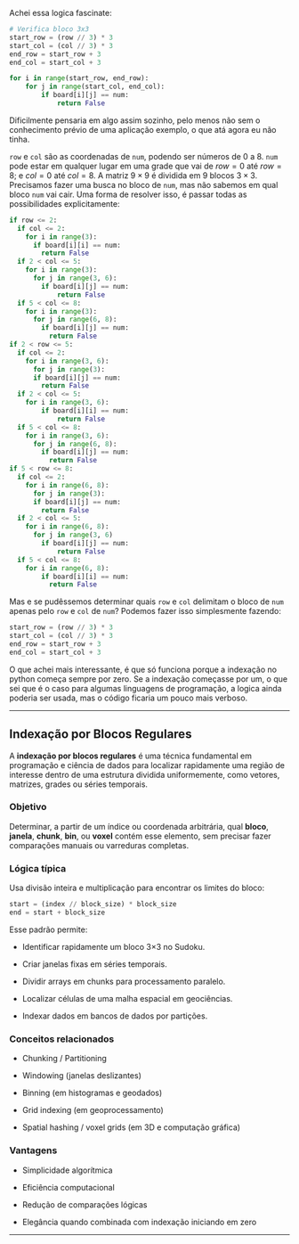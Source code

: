
Achei essa logica fascinate:
```python
# Verifica bloco 3x3
start_row = (row // 3) * 3
start_col = (col // 3) * 3
end_row = start_row + 3
end_col = start_col + 3

for i in range(start_row, end_row):
	for j in range(start_col, end_col):
		if board[i][j] == num:
			return False
```

Dificilmente pensaria em algo assim sozinho, pelo menos não sem o conhecimento prévio de uma aplicação  exemplo, o que atá agora eu não tinha. 

`row` e `col` são as coordenadas de `num`, podendo ser números de 0 a 8. `num` pode estar em qualquer lugar em uma grade que vai de $row = 0$ até $row = 8$; e $col = 0$ até $col = 8$. A matriz $9 \times 9$ é dividida em 9 blocos $3 \times 3$. Precisamos fazer uma busca no bloco de `num`, mas não sabemos em qual bloco `num` vai cair. Uma forma de resolver isso, é passar todas as possibilidades explicitamente:

```python
if row <= 2:
  if col <= 2:
    for i in range(3):
      if board[i][i] == num:
        return False
  if 2 < col <= 5:
    for i in range(3):
      for j in range(3, 6):
        if board[i][j] == num:
            return False
  if 5 < col <= 8:
    for i in range(3):
      for j in range(6, 8):
        if board[i][j] == num:
          return False
if 2 < row <= 5:
  if col <= 2:
    for i in range(3, 6):
      for j in range(3):
      if board[i][j] == num:
        return False
  if 2 < col <= 5:
    for i in range(3, 6):
        if board[i][i] == num:
            return False
  if 5 < col <= 8:
    for i in range(3, 6):
      for j in range(6, 8):
        if board[i][j] == num:
          return False
if 5 < row <= 8:
  if col <= 2:
    for i in range(6, 8):
      for j in range(3):
      if board[i][j] == num:
        return False
  if 2 < col <= 5:
    for i in range(6, 8):
      for j in range(3, 6)
        if board[i][j] == num:
            return False
  if 5 < col <= 8:
    for i in range(6, 8):
        if board[i][i] == num:
          return False
```

Mas e se pudêssemos determinar quais `row` e `col` delimitam o bloco de `num` apenas pelo `row` e `col` de `num`? Podemos fazer isso simplesmente fazendo:

```python
start_row = (row // 3) * 3
start_col = (col // 3) * 3
end_row = start_row + 3
end_col = start_col + 3
```

O que achei mais interessante, é que só funciona porque a indexação no python começa sempre por zero. Se a indexação começasse por um, o que sei que é o caso para algumas linguagens de programação, a logica ainda poderia ser usada, mas o código ficaria um pouco mais verboso.

---

## **Indexação por Blocos Regulares**

A **indexação por blocos regulares** é uma técnica fundamental em programação e ciência de dados para localizar rapidamente uma região de interesse dentro de uma estrutura dividida uniformemente, como vetores, matrizes, grades ou séries temporais.

### **Objetivo**

Determinar, a partir de um índice ou coordenada arbitrária, qual **bloco**, **janela**, **chunk**, **bin**, ou **voxel** contém esse elemento, sem precisar fazer comparações manuais ou varreduras completas.

### **Lógica típica**

Usa divisão inteira e multiplicação para encontrar os limites do bloco:

```python
start = (index // block_size) * block_size
end = start + block_size
```

Esse padrão permite:

- Identificar rapidamente um bloco 3×3 no Sudoku.
    
- Criar janelas fixas em séries temporais.
    
- Dividir arrays em chunks para processamento paralelo.
    
- Localizar células de uma malha espacial em geociências.
    
- Indexar dados em bancos de dados por partições.
    

### **Conceitos relacionados**

- Chunking / Partitioning
    
- Windowing (janelas deslizantes)
    
- Binning (em histogramas e geodados)
    
- Grid indexing (em geoprocessamento)
    
- Spatial hashing / voxel grids (em 3D e computação gráfica)
    

### **Vantagens**

- Simplicidade algorítmica
    
- Eficiência computacional
    
- Redução de comparações lógicas
    
- Elegância quando combinada com indexação iniciando em zero
    

---